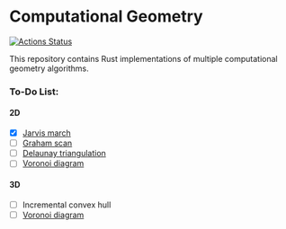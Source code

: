 # Computational Geometry

[![Actions Status](https://github.com/r-o-b-o-t-o/computational-geometry/workflows/Rust/badge.svg)](https://github.com/r-o-b-o-t-o/computational-geometry/actions)

This repository contains Rust implementations of multiple computational geometry algorithms.  

### To-Do List:

#### 2D
- [x] [Jarvis march](https://en.wikipedia.org/wiki/Gift_wrapping_algorithm)
- [ ] [Graham scan](https://en.wikipedia.org/wiki/Graham_scan)
- [ ] [Delaunay triangulation](https://en.wikipedia.org/wiki/Delaunay_triangulation)
- [ ] [Voronoi diagram](https://en.wikipedia.org/wiki/Voronoi_diagram)

#### 3D
- [ ] Incremental convex hull
- [ ] [Voronoi diagram](https://en.wikipedia.org/wiki/Voronoi_diagram)
